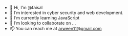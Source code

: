 - 👋 Hi, I’m @faisal
- 👀 I’m interested in cyber security and web development.
- 🌱 I’m currently learning JavaScript
- 💞️ I’m looking to collaborate on ...
- 📫 You can reach me at arween11@gmail.com

<!---
faisalarween/faisalarween is a ✨ special ✨ repository because its `README.md` (this file) appears on your GitHub profile.
You can click the Preview link to take a look at your changes.
--->
